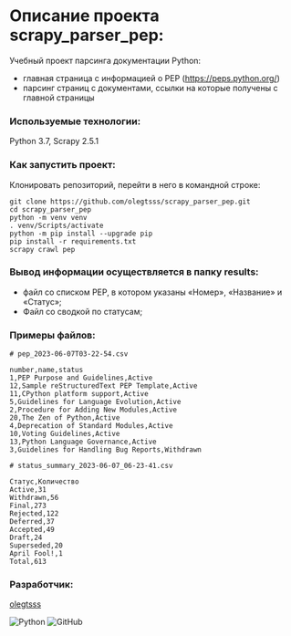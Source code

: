 # Описание проекта scrapy_parser_pep:

Учебный проект парсинга документации Python:
- главная страница c информацией о PEP (https://peps.python.org/)
- парсинг страниц с документами, ссылки на которые получены с главной страницы

### Используемые технологии:

Python 3.7, Scrapy 2.5.1

### Как запустить проект:
Клонировать репозиторий, перейти в него в командной строке:
```
git clone https://github.com/olegtsss/scrapy_parser_pep.git
cd scrapy_parser_pep
python -m venv venv
. venv/Scripts/activate
python -m pip install --upgrade pip
pip install -r requirements.txt
scrapy crawl pep
```

### Вывод информации осуществляется в папку results:
- файл со списком PEP, в котором указаны «Номер», «Название» и «Статус»;  
- Файл со сводкой по статусам;


### Примеры файлов:

```
# pep_2023-06-07T03-22-54.csv

number,name,status
1,PEP Purpose and Guidelines,Active
12,Sample reStructuredText PEP Template,Active
11,CPython platform support,Active
5,Guidelines for Language Evolution,Active
2,Procedure for Adding New Modules,Active
20,The Zen of Python,Active
4,Deprecation of Standard Modules,Active
10,Voting Guidelines,Active
13,Python Language Governance,Active
3,Guidelines for Handling Bug Reports,Withdrawn
```

```
# status_summary_2023-06-07_06-23-41.csv

Статус,Количество
Active,31
Withdrawn,56
Final,273
Rejected,122
Deferred,37
Accepted,49
Draft,24
Superseded,20
April Fool!,1
Total,613
```

### Разработчик:
[olegtsss](https://github.com/olegtsss)

![Python](https://img.shields.io/badge/python-3670A0?style=for-the-badge&logo=python&logoColor=ffdd54)
![GitHub](https://img.shields.io/badge/github-%23121011.svg?style=for-the-badge&logo=github&logoColor=whte)
